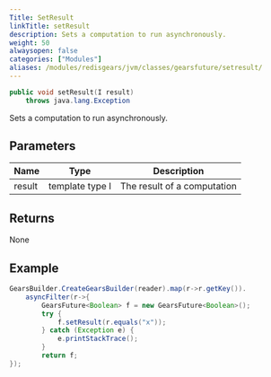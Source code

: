 ```yaml
---
Title: SetResult
linkTitle: setResult
description: Sets a computation to run asynchronously.
weight: 50
alwaysopen: false
categories: ["Modules"]
aliases: /modules/redisgears/jvm/classes/gearsfuture/setresult/
---
```


```java
public void setResult​(I result) 
	throws java.lang.Exception
```

Sets a computation to run asynchronously.

## Parameters

| Name | Type | Description |
|------|------|-------------|
| result | template type I | The result of a computation |

## Returns

None

## Example

```java
GearsBuilder.CreateGearsBuilder(reader).map(r->r.getKey()).
	asyncFilter(r->{
		GearsFuture<Boolean> f = new GearsFuture<Boolean>();
		try {
			f.setResult(r.equals("x"));	
		} catch (Exception e) {
			e.printStackTrace();
		}			
		return f;
});
```
